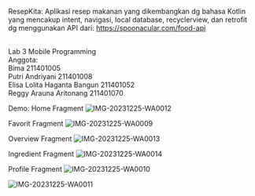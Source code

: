 ResepKita: Aplikasi resep makanan yang dikembangkan dg bahasa Kotlin yang mencakup intent, navigasi, local database, recyclerview, dan retrofit dg menggunakan API dari: https://spoonacular.com/food-api

<br /> Lab 3 Mobile Programming
<br /> Anggota:
<br /> Bima 211401005
<br /> Putri Andriyani 211401008
<br /> Elisa Lolita Haganta Bangun 211401052
<br /> Reggy Arauna Aritonang 211401070

Demo:
Home Fragment
![IMG-20231225-WA0012](https://github.com/putridriyani/UASMP3/assets/114595104/2e0a0c40-b1d4-44e7-b245-28647c58a75c)

Favorit Fragment
![IMG-20231225-WA0009](https://github.com/putridriyani/UASMP3/assets/114595104/d1d59606-bcca-4607-b750-2a636c0f379b)

Overview Fragment
![IMG-20231225-WA0013](https://github.com/putridriyani/UASMP3/assets/114595104/c181dc19-998c-40d8-89cf-b88a160253b1)

Ingredient Fragment
![IMG-20231225-WA0014](https://github.com/putridriyani/UASMP3/assets/114595104/9e083986-124e-49d2-b9c1-6bf2ed42a039)

Profile Fragment
![IMG-20231225-WA0010](https://github.com/putridriyani/UASMP3/assets/114595104/1fa5080c-4b09-4446-8cde-7493e8c0aee7)

![IMG-20231225-WA0011](https://github.com/putridriyani/UASMP3/assets/114595104/951dd661-eb34-4918-94d1-59c799ccdccc)
